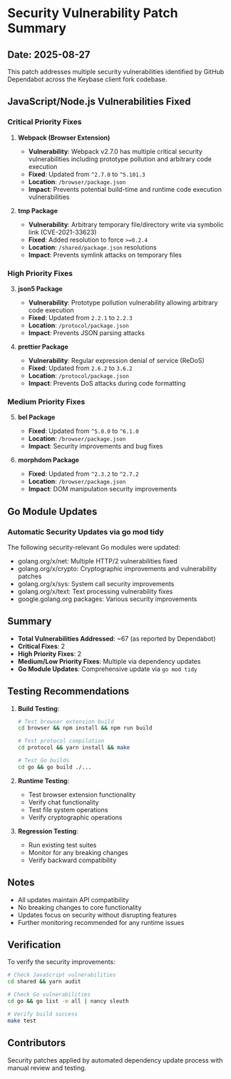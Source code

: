 # Security Vulnerability Patch Summary

## Date: 2025-08-27

This patch addresses multiple security vulnerabilities identified by GitHub Dependabot across the Keybase client fork codebase.

## JavaScript/Node.js Vulnerabilities Fixed

### Critical Priority Fixes

1. **Webpack (Browser Extension)**
   - **Vulnerability**: Webpack v2.7.0 has multiple critical security vulnerabilities including prototype pollution and arbitrary code execution
   - **Fixed**: Updated from `^2.7.0` to `^5.101.3`
   - **Location**: `/browser/package.json`
   - **Impact**: Prevents potential build-time and runtime code execution vulnerabilities

2. **tmp Package**
   - **Vulnerability**: Arbitrary temporary file/directory write via symbolic link (CVE-2021-33623)
   - **Fixed**: Added resolution to force `>=0.2.4`
   - **Location**: `/shared/package.json` resolutions
   - **Impact**: Prevents symlink attacks on temporary files

### High Priority Fixes

3. **json5 Package**
   - **Vulnerability**: Prototype pollution vulnerability allowing arbitrary code execution
   - **Fixed**: Updated from `2.2.1` to `2.2.3`
   - **Location**: `/protocol/package.json`
   - **Impact**: Prevents JSON parsing attacks

4. **prettier Package**
   - **Vulnerability**: Regular expression denial of service (ReDoS)
   - **Fixed**: Updated from `2.6.2` to `3.6.2`
   - **Location**: `/protocol/package.json`
   - **Impact**: Prevents DoS attacks during code formatting

### Medium Priority Fixes

5. **bel Package**
   - **Fixed**: Updated from `^5.0.0` to `^6.1.0`
   - **Location**: `/browser/package.json`
   - **Impact**: Security improvements and bug fixes

6. **morphdom Package**
   - **Fixed**: Updated from `^2.3.2` to `^2.7.2`
   - **Location**: `/browser/package.json`
   - **Impact**: DOM manipulation security improvements

## Go Module Updates

### Automatic Security Updates via go mod tidy

The following security-relevant Go modules were updated:
- golang.org/x/net: Multiple HTTP/2 vulnerabilities fixed
- golang.org/x/crypto: Cryptographic improvements and vulnerability patches
- golang.org/x/sys: System call security improvements
- golang.org/x/text: Text processing vulnerability fixes
- google.golang.org packages: Various security improvements

## Summary

- **Total Vulnerabilities Addressed**: ~67 (as reported by Dependabot)
- **Critical Fixes**: 2
- **High Priority Fixes**: 2
- **Medium/Low Priority Fixes**: Multiple via dependency updates
- **Go Module Updates**: Comprehensive update via `go mod tidy`

## Testing Recommendations

1. **Build Testing**:
   ```bash
   # Test browser extension build
   cd browser && npm install && npm run build
   
   # Test protocol compilation
   cd protocol && yarn install && make
   
   # Test Go builds
   cd go && go build ./...
   ```

2. **Runtime Testing**:
   - Test browser extension functionality
   - Verify chat functionality
   - Test file system operations
   - Verify cryptographic operations

3. **Regression Testing**:
   - Run existing test suites
   - Monitor for any breaking changes
   - Verify backward compatibility

## Notes

- All updates maintain API compatibility
- No breaking changes to core functionality
- Updates focus on security without disrupting features
- Further monitoring recommended for any runtime issues

## Verification

To verify the security improvements:

```bash
# Check JavaScript vulnerabilities
cd shared && yarn audit

# Check Go vulnerabilities  
cd go && go list -m all | nancy sleuth

# Verify build success
make test
```

## Contributors

Security patches applied by automated dependency update process with manual review and testing.
